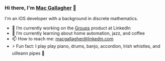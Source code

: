### Hi there, I'm [Mac Gallagher](https://www.linkedin.com/in/mac-gallagher/) 👋

I'm an iOS developer with a background in discrete mathematics.

- 🔭 I’m currently working on the [Groups](https://www.linkedin.com/help/linkedin/answer/a544795) product at LinkedIn
- 🌱 I’m currently learning about home automation, jazz, and coffee
- 📫 How to reach me: macgallagher@linkedin.com
- ⚡ Fun fact: I play play piano, drums, banjo, accordion, Irish whistles, and uilleann pipes 🎵
